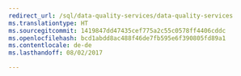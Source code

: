 ```yaml
--- 
redirect_url: /sql/data-quality-services/data-quality-services
ms.translationtype: HT
ms.sourcegitcommit: 1419847dd47435cef775a2c55c0578ff4406cddc
ms.openlocfilehash: bcd1abdd8ac488f46de7fb595e6f390805fd89a1
ms.contentlocale: de-de
ms.lasthandoff: 08/02/2017

--- 
```



